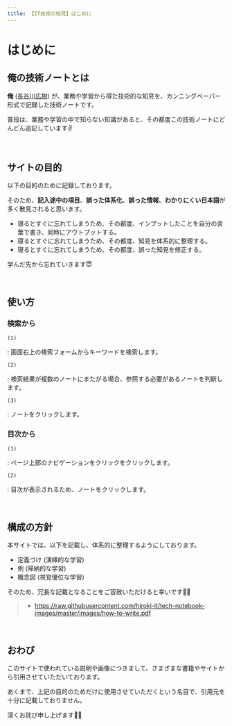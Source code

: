 ```yaml
---
title: 【IT技術の知見】はじめに
---
```


# はじめに

## 俺の技術ノートとは

**俺** ([長谷川広樹](https://hiroki-it.github.io/tech-notebook/about.html)) が、業務や学習から得た技術的な知見を、カンニングペーパー形式で記録した技術ノートです。

普段は、業務や学習の中で知らない知識があると、その都度この技術ノートにどんどん追記しています✌️

<br>

## サイトの目的

以下の目的のために記録しております。

そのため、**記入途中の項目**、**誤った体系化**、**誤った情報**、**わかりにくい日本語**が多く散見されると思います。

- 寝るとすぐに忘れてしまうため、その都度、インプットしたことを自分の言葉で書き、同時にアウトプットする。
- 寝るとすぐに忘れてしまうため、その都度、知見を体系的に整理する。
- 寝るとすぐに忘れてしまうため、その都度、誤った知見を修正する。

学んだ先から忘れていきます😇

<br>

## 使い方

### 検索から

`(1)`

: 画面右上の検索フォームからキーワードを検索します。

`(2)`

: 検索結果が複数のノートにまたがる場合、参照する必要があるノートを判断します。

`(3)`

: ノートをクリックします。

### 目次から

`(1)`

: ページ上部のナビゲーションをクリックをクリックします。

`(2)`

: 目次が表示されるため、ノートをクリックします。

<br>

## 構成の方針

本サイトでは、以下を記載し、体系的に整理するようにしております。

- 定義づけ (演繹的な学習)
- 例 (帰納的な学習)
- 概念図 (視覚優位な学習)

そのため、冗長な記載となることをご容赦いただけると幸いです🙇🏻‍

> - https://raw.githubusercontent.com/hiroki-it/tech-notebook-images/master/images/how-to-write.pdf

<br>

## おわび

このサイトで使われている説明や画像につきまして、さまざまな書籍やサイトから引用させていただいております。

あくまで、上記の目的のためだけに使用させていただくという名目で、引用元を十分に記載しておりません。

深くお詫び申し上げます🙇🏻‍

<br>
